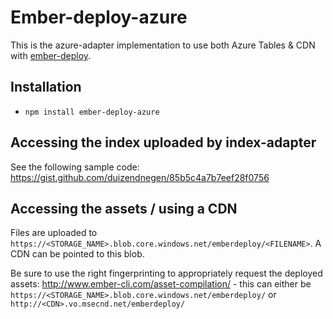 # Ember-deploy-azure

This is the azure-adapter implementation to use both Azure Tables & CDN with
[ember-deploy](https://github.com/levelbossmike/ember-deploy).

## Installation

* `npm install ember-deploy-azure`

## Accessing the index uploaded by index-adapter

See the following sample code:
https://gist.github.com/duizendnegen/85b5c4a7b7eef28f0756

## Accessing the assets / using a CDN

Files are uploaded to `https://<STORAGE_NAME>.blob.core.windows.net/emberdeploy/<FILENAME>`.
A CDN can be pointed to this blob.

Be sure to use the right fingerprinting to appropriately request the deployed assets: http://www.ember-cli.com/asset-compilation/ - this can either be `https://<STORAGE_NAME>.blob.core.windows.net/emberdeploy/` or `http://<CDN>.vo.msecnd.net/emberdeploy/`
